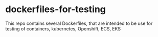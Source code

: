 # dockerfiles-for-testing
This repo contains several Dockerfiles, that are intended to be use for testing of containers, kubernetes, Openshift, ECS, EKS
